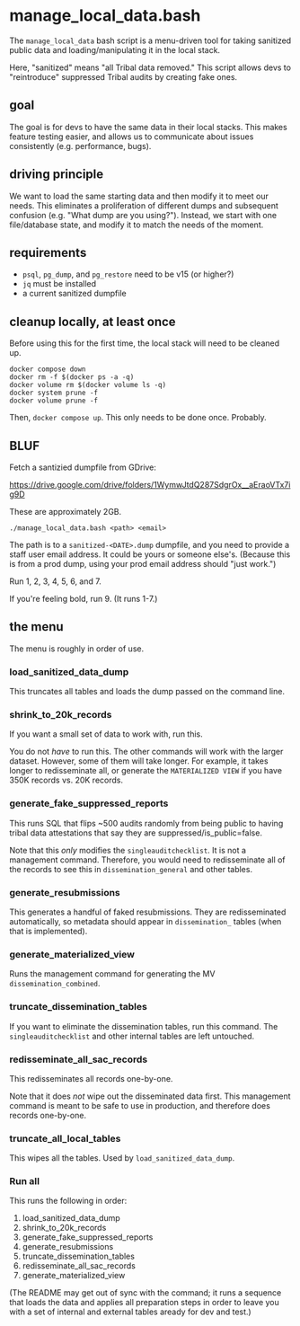 # manage_local_data.bash

The `manage_local_data` bash script is a menu-driven tool for taking sanitized public data and loading/manipulating it in the local stack.

Here, "sanitized" means "all Tribal data removed." This script allows devs to "reintroduce" suppressed Tribal audits by creating fake ones.

## goal

The goal is for devs to have the same data in their local stacks. This makes feature testing easier, and allows us to communicate about issues consistently (e.g. performance, bugs).

## driving principle

We want to load the same starting data and then modify it to meet our needs. This eliminates a proliferation of different dumps and subsequent confusion (e.g. "What dump are you using?"). Instead, we start with one file/database state, and modify it to match the needs of the moment.

## requirements

* `psql`, `pg_dump`, and `pg_restore` need to be v15 (or higher?)
* `jq` must be installed
* a current sanitized dumpfile

## cleanup locally, at least once

Before using this for the first time, the local stack will need to be cleaned up.

```
docker compose down
docker rm -f $(docker ps -a -q)
docker volume rm $(docker volume ls -q)
docker system prune -f
docker volume prune -f
```

Then, `docker compose up`. This only needs to be done once. Probably.

## BLUF

Fetch a santizied dumpfile from GDrive:

https://drive.google.com/drive/folders/1WymwJtdQ287SdgrOx__aEraoVTx7ig9D

These are approximately 2GB.

```
./manage_local_data.bash <path> <email>
```

The path is to a `sanitized-<DATE>.dump` dumpfile, and you need to provide a staff user email address. It could be yours or someone else's. (Because this is from a prod dump, using your prod email address should "just work.")

Run 1, 2, 3, 4, 5, 6, and 7.

If you're feeling bold, run 9. (It runs 1-7.)

## the menu

The menu is roughly in order of use.

### load_sanitized_data_dump

This truncates all tables and loads the dump passed on the command line.

### shrink_to_20k_records

If you want a small set of data to work with, run this. 

You do not *have* to run this. The other commands will work with the larger dataset. However, some of them will take longer. For example, it takes longer to redisseminate all, or generate the `MATERIALIZED VIEW` if you have 350K records vs. 20K records.

### generate_fake_suppressed_reports

This runs SQL that flips ~500 audits randomly from being public to having tribal data attestations that say they are suppressed/is_public=false. 

Note that this *only* modifies the `singleauditchecklist`. It is not a management command. Therefore, you would need to redisseminate all of the records to see this in `dissemination_general` and other tables.

### generate_resubmissions

This generates a handful of faked resubmissions. They are redisseminated automatically, so metadata should appear in `dissemination_` tables (when that is implemented).

### generate_materialized_view

Runs the management command for generating the MV `dissemination_combined`.

### truncate_dissemination_tables

If you want to eliminate the dissemination tables, run this command. The `singleauditchecklist` and other internal tables are left untouched.

### redisseminate_all_sac_records

This redisseminates all records one-by-one. 

Note that it does *not* wipe out the disseminated data first. This management command is meant to be safe to use in production, and therefore does records one-by-one. 

### truncate_all_local_tables

This wipes all the tables. Used by `load_sanitized_data_dump`. 

### Run all

This runs the following in order:

1. load_sanitized_data_dump
1. shrink_to_20k_records
1. generate_fake_suppressed_reports
1. generate_resubmissions
1. truncate_dissemination_tables
1. redisseminate_all_sac_records
1. generate_materialized_view

(The README may get out of sync with the command; it runs a sequence that loads the data and applies all preparation steps in order to leave you with a set of internal and external tables aready for dev and test.)
